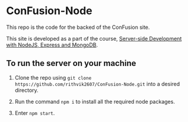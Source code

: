 # ConFusion-Node

This repo is the code for the backed of the ConFusion site.

This site is developed as a part of the course, [Server-side Development with NodeJS, Express and MongoDB](https://www.coursera.org/learn/server-side-nodejs?).

## To run the server on your machine

1. Clone the repo using `git clone https://github.com/rithvik2607/ConFusion-Node.git` into a desired directory.

2. Run the command `npm i` to install all the required node packages.

3. Enter `npm start`.